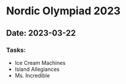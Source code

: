 # Nordic Olympiad 2023

## Date: 2023-03-22

### Tasks:

- Ice Cream Machines
- Island Allegiances
- Ms. Incredible
